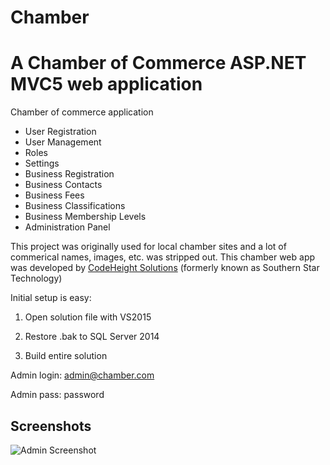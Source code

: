 # Chamber
A Chamber of Commerce ASP.NET MVC5 web application
=========

Chamber of commerce application

 - User Registration
 - User Management
 - Roles
 - Settings
 - Business Registration
 - Business Contacts
 - Business Fees
 - Business Classifications
 - Business Membership Levels
 - Administration Panel

This project was originally used for local chamber sites and a lot of commerical names, images, etc. was stripped out.  This chamber web app was developed by [CodeHeight Solutions](http://www.codeheight.com) (formerly known as Southern Star Technology)


Initial setup is easy:

1) Open solution file with VS2015

2) Restore .bak to SQL Server 2014

3) Build entire solution


Admin login:  admin@chamber.com

Admin pass:   password


## Screenshots ##

![Admin Screenshot](https://github.com/CodeHeight/Chamber/blob/master/Database/Admin.PNG)
